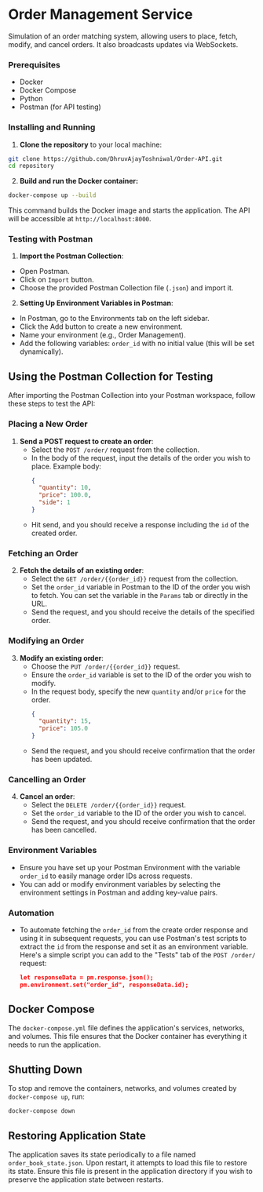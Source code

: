 # Order Management Service

Simulation of an order matching system, allowing users to place, fetch, modify, and cancel orders. It also broadcasts updates via WebSockets.

### Prerequisites

- Docker
- Docker Compose
- Python
- Postman (for API testing)

### Installing and Running

1. **Clone the repository** to your local machine:
```bash
git clone https://github.com/DhruvAjayToshniwal/Order-API.git
cd repository
```

2. **Build and run the Docker container:**
```bash
docker-compose up --build
```

This command builds the Docker image and starts the application. The API will be accessible at `http://localhost:8000`.

### Testing with Postman

1. **Import the Postman Collection**:

- Open Postman.
- Click on `Import` button.
- Choose the provided Postman Collection file (`.json`) and import it.

2. **Setting Up Environment Variables in Postman**:

- In Postman, go to the Environments tab on the left sidebar.
- Click the Add button to create a new environment.
- Name your environment (e.g., Order Management).
- Add the following variables:
`order_id` with no initial value (this will be set dynamically).

## Using the Postman Collection for Testing

After importing the Postman Collection into your Postman workspace, follow these steps to test the API:

### Placing a New Order

1. **Send a POST request to create an order**:
   - Select the `POST /order/` request from the collection.
   - In the body of the request, input the details of the order you wish to place. Example body:
     ```json
     {
       "quantity": 10,
       "price": 100.0,
       "side": 1
     }
     ```
   - Hit send, and you should receive a response including the `id` of the created order.

### Fetching an Order

2. **Fetch the details of an existing order**:
   - Select the `GET /order/{{order_id}}` request from the collection.
   - Set the `order_id` variable in Postman to the ID of the order you wish to fetch. You can set the variable in the `Params` tab or directly in the URL.
   - Send the request, and you should receive the details of the specified order.

### Modifying an Order

3. **Modify an existing order**:
   - Choose the `PUT /order/{{order_id}}` request.
   - Ensure the `order_id` variable is set to the ID of the order you wish to modify.
   - In the request body, specify the new `quantity` and/or `price` for the order.
     ```json
     {
       "quantity": 15,
       "price": 105.0
     }
     ```
   - Send the request, and you should receive confirmation that the order has been updated.

### Cancelling an Order

4. **Cancel an order**:
   - Select the `DELETE /order/{{order_id}}` request.
   - Set the `order_id` variable to the ID of the order you wish to cancel.
   - Send the request, and you should receive confirmation that the order has been cancelled.

### Environment Variables

- Ensure you have set up your Postman Environment with the variable `order_id` to easily manage order IDs across requests.
- You can add or modify environment variables by selecting the environment settings in Postman and adding key-value pairs.

### Automation

- To automate fetching the `order_id` from the create order response and using it in subsequent requests, you can use Postman's test scripts to extract the `id` from the response and set it as an environment variable. Here's a simple script you can add to the "Tests" tab of the `POST /order/` request:

  ```json
  let responseData = pm.response.json();
  pm.environment.set("order_id", responseData.id);

## Docker Compose

The `docker-compose.yml` file defines the application's services, networks, and volumes. This file ensures that the Docker container has everything it needs to run the application.

## Shutting Down

To stop and remove the containers, networks, and volumes created by `docker-compose up`, run:

```bash
docker-compose down
```

## Restoring Application State

The application saves its state periodically to a file named `order_book_state.json`. Upon restart, it attempts to load this file to restore its state. Ensure this file is present in the application directory if you wish to preserve the application state between restarts.
